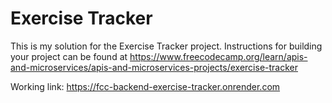 # Exercise Tracker

This is my solution for the Exercise Tracker project. Instructions for building your project can be found at https://www.freecodecamp.org/learn/apis-and-microservices/apis-and-microservices-projects/exercise-tracker

Working link: https://fcc-backend-exercise-tracker.onrender.com

